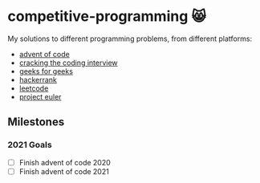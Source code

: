 # competitive-programming 😸

My solutions to different programming problems, from different platforms:

- [advent of code](https://adventofcode.com/)
- [cracking the coding interview](http://www.crackingthecodinginterview.com/)
- [geeks for geeks](https://www.geeksforgeeks.org/)
- [hackerrank](https://hackerrank.com/)
- [leetcode](https://leetcode.com/)
- [project euler](https://projecteuler.net/)

## Milestones

### 2021 Goals

- [ ] Finish advent of code 2020
- [ ] Finish advent of code 2021
